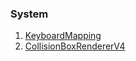 ### System

1. [KeyboardMapping](KeyboardMapping.md)
2. [CollisionBoxRendererV4](CollisionBoxRendererV4.md)
